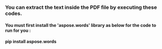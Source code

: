 <h3>You can extract the text inside the PDF file by executing these codes.</h3>

<h4>You must first install the 'aspose.words' library as below for the code to run for you :</h4>
<h4>pip install aspose.words</h4>
